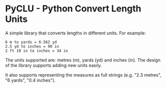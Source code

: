 PyCLU - Python Convert Length Units
===================================

A simple library that converts lengths in different units.
For example:

    6 m to yards = 6.562 yd
    2.5 yd to inches = 90 in
    2 ft 10 in to inches = 34 in

The units supported are: metres (m), yards (yd) and inches (in).
The design of the library supports adding new units easily.

It also supports representing the measures as full strings
(e.g. "2.3 metres", "6 yards", "0.4 inches").


